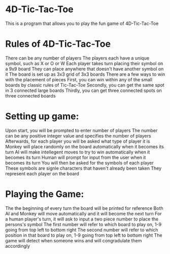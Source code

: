 4D-Tic-Tac-Toe
==============

This is a program that allows you to play the fun game of 4D-Tic-Tac-Toe

Rules of 4D-Tic-Tac-Toe
=======================

There can be any number of players 
The players each have a unique symbol, such as X or O or W
Each player takes turn placing their symbol on a 9x9 board
They can place anywhere that doesn't have another symbol on it
The board is set up as 3x3 grid of 3x3 boards
There are a few ways to win with the placement of pieces
First, you can win within any of the small boards by classic rules of Tic-Tac-Toe
Secondly, you can get the same spot in 3 connected large boards
Thirdly, you can get three connected spots on three connected boards

Setting up game:
================

Upon start, you will be prompted to enter number of players 
  The number can be any positive integer value and specifies the number of players
Afterwards, for each player you will be asked what type of player it is
  Monkey will place randomly on the board automatically when it becomes its turn
  AI will make intellegent moves to try to win automatically when it becomes its turn
  Human will prompt for input from the user when it becomes its turn
You will then be asked for the symbols of each player
  These symbols are signle characters that haven't already been taken
  They represent each player on the board

Playing the Game:
=================

The the beginning of every turn the board will be printed for reference
Both AI and Monkey will move automatically and it will become the next turn
For a human player's turn, it will ask to input a two piece number to place the persons's symbol
  The first number will refer to which board to play on, 1-9 going from top left to bottom right
  The second number will refer to which position in that board to play on, 1-9 going from top left to bottom right
The game will detect when someone wins and will congradulate them accordingly
